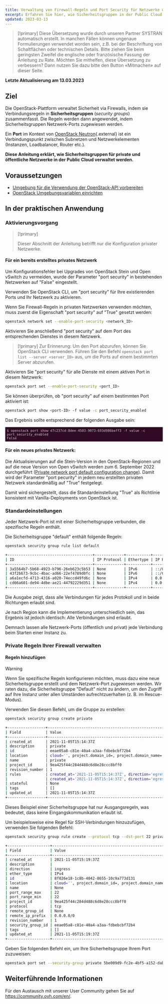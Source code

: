 ```yaml
---
title: Verwaltung von Firewall-Regeln und Port Security für Netzwerke über die OpenStack CLI
excerpt: Erfahren Sie hier, wie Sicherheitsgruppen in der Public Cloud funktionieren
updated: 2023-03-13
---
```


<style>
 pre {
     font-size: 14px;
 }
 pre.console {
   background-color: #300A24; 
   color: #ccc;
   font-family: monospace;
   padding: 5px;
   margin-bottom: 5px;
 }
 pre.console code {
   b   font-family: monospace !important;
   font-size: 0.75em;
   color: #ccc;
 }
 .small {
     font-size: 0.75em;
 }
</style>

> [!primary]
> Diese Übersetzung wurde durch unseren Partner SYSTRAN automatisch erstellt. In manchen Fällen können ungenaue Formulierungen verwendet worden sein, z.B. bei der Beschriftung von Schaltflächen oder technischen Details. Bitte ziehen Sie beim geringsten Zweifel die englische oder französische Fassung der Anleitung zu Rate. Möchten Sie mithelfen, diese Übersetzung zu verbessern? Dann nutzen Sie dazu bitte den Button «Mitmachen» auf dieser Seite.
>

**Letzte Aktualisierung am 13.03.2023**

## Ziel

Die OpenStack-Plattform verwaltet Sicherheit via Firewalls, indem sie Verbindungsregeln in **Sicherheitsgruppen** (*security groups*) zusammenfasst. Die Regeln werden dann angewendet, indem Sicherheitsgruppen Netzwerk-Ports zugewiesen werden.

Ein **Port** im Kontext von [OpenStack Neutron](https://docs.openstack.org/neutron/latest/index.html){.external} ist ein Verbindungspunkt zwischen Subnetzen und Netzwerkelementen (Instanzen, Loadbalancer, Router etc.).

**Diese Anleitung erklärt, wie Sicherheitsgruppen für private und öffentliche Netzwerke in der Public Cloud verwaltet werden.**

## Voraussetzungen

- [Umgebung für die Verwendung der OpenStack-API vorbereiten](/pages/platform/public-cloud/prepare_the_environment_for_using_the_openstack_api)
- [OpenStack Umgebungsvariablen einrichten](/pages/platform/public-cloud/loading_openstack_environment_variables)

## In der praktischen Anwendung

### Aktivierungsvorgang <a name="activation"></a>

> [!primary]
>
> Dieser Abschnitt der Anleitung betrifft nur die Konfiguration privater Netzwerke.

#### Für ein bereits erstelltes privates Netzwerk

Um Konfigurationsfehler bei Upgrades von OpenStack Stein und Open vSwitch zu vermeiden, wurde der Parameter "port security" in bestehenden Netzwerken auf "False" eingestellt.

Verwenden Sie OpenStack CLI, um "port security" für Ihre existierenden Ports und Ihr Netzwerk zu aktivieren.

Wenn Sie Firewall-Regeln in privaten Netzwerken verwenden möchten, muss zuerst die Eigenschaft "port security" auf "True" gesetzt werden:

```bash
openstack network set --enable-port-security <network_ID>
```

Aktivieren Sie anschließend "port security" auf dem Port des entsprechenden Dienstes in diesem Netzwerk. 

> [!primary]
> Zur Erinnerung: Um den Port abzurufen, können Sie OpenStack CLI verwenden. Führen Sie den Befehl `openstack port list --server <server_ID>` aus, um die Ports auf einem bestimmten Server abzurufen.
>

Aktivieren Sie "port security" für alle Dienste mit einem aktiven Port in diesem Netzwerk:

```bash
openstack port set --enable-port-security <port_ID>
```

Sie können überprüfen, ob "port security" auf einem bestimmten Port aktiviert ist:

```bash
openstack port show <port-ID> -f value -c port_security_enabled
```

Das Ergebnis sollte entsprechend der folgenden Ausgabe sein:

<pre class="console"><code>$ openstack port show d7c237cd-8dee-4503-9073-693d986baff3 -f value -c port_security_enabled
False
</code></pre>

#### Für ein neues privates Netzwerk:

Die Aktualisierungen auf die Stein-Version in den OpenStack-Regionen und auf die neue Version von Open vSwitch werden zum 6. September 2022 durchgeführt ([Private network port default configuration change](https://public-cloud.status-ovhcloud.com/incidents/z6qq4bcvsn11)). Damit wird der Parameter "port pecurity" in jedem neu erstellten privaten Netzwerk standardmäßig auf "True" festgelegt.

Damit wird sichergestellt, dass die Standardeinstellung "True" als Richtlinie konsistent mit Vanilla-Deployments von OpenStack ist.

### Standardeinstellungen

Jeder Netzwerk-Port ist mit einer Sicherheitsgruppe verbunden, die spezifische Regeln enthält.

Die Sicherheitsgruppe "default" enthält folgende Regeln:

```bash
openstack security group rule list default

+--------------------------------------+-------------+-----------+-----------+------------+-----------------------+
| ID                                   | IP Protocol | Ethertype | IP Range  | Port Range | Remote Security Group |
+--------------------------------------+-------------+-----------+-----------+------------+-----------------------+
| 3a5564b7-5b68-4923-b796-26eb623c5b53 | None        | IPv6      | ::/0      |            | None                  |
| 43f2b673-9cbc-4bac-ad66-22ef4789d0fc | None        | IPv6      | ::/0      |            | None                  |
| a6a1ecfd-4713-4316-a020-74eccd49fd6c | None        | IPv4      | 0.0.0.0/0 |            | None                  |
| cd66a601-de94-4dbe-ae21-44792229d351 | None        | IPv4      | 0.0.0.0/0 |            | None                  |
+--------------------------------------+-------------+-----------+-----------+------------+-----------------------+
```

Die Ausgabe zeigt, dass alle Verbindungen für jedes Protokoll und in beide Richtungen erlaubt sind.

Je nach Region kann die Implementierung unterschiedlich sein, das Ergebnis ist jedoch identisch: Alle Verbindungen sind erlaubt.

Demnach lassen alle Netzwerk-Ports (öffentlich und privat) jede Verbindung beim Starten einer Instanz zu.

### Private Regeln Ihrer Firewall verwalten

#### Regeln hinzufügen

> [!warning]
> Wenn Sie spezifische Regeln konfigurieren möchten, muss dazu eine neue Sicherheitsgruppe erstellt und dem Netzwerk-Port zugewiesen werden. Wir raten dazu, die Sicherheitsgruppe "Default" nicht zu ändern, um den Zugriff auf Ihre Instanz unter allen Umständen aufrechtzuerhalten (z. B. im Rescue-Modus).
>

Verwenden Sie diesen Befehl, um die Gruppe zu erstellen:

```bash
openstack security group create private

+-----------------+----------------------------------------------------------------------------------------------------------------------------------------------------------------------------+
| Field           | Value                                                                                                                                                                      |
+-----------------+----------------------------------------------------------------------------------------------------------------------------------------------------------------------------+
| created_at      | 2021-11-05T15:14:37Z                                                                                                                                                       |
| description     | private                                                                                                                                                                    |
| id              | eeae05a8-c81e-40a4-a3aa-fdbebcbf72b4                                                                                                                                       |
| location        | cloud='', project.domain_id=, project.domain_name='Default', project.id='9ea425f44c284d488c6d8e28ccc8bff0', project.name='3614264792735868', region_name='GRA11', zone=    |
| name            | private                                                                                                                                                                    |
| project_id      | 9ea425f44c284d488c6d8e28ccc8bff0                                                                                                                                           |
| revision_number | 1                                                                                                                                                                          |
| rules           | created_at='2021-11-05T15:14:37Z', direction='egress', ethertype='IPv4', id='54fae025-3439-4e45-8745-2ffe5b261f72', revision_number='1', updated_at='2021-11-05T15:14:37Z' |
|                 | created_at='2021-11-05T15:14:37Z', direction='egress', ethertype='IPv6', id='ad1aa507-79bd-434f-b674-221ef41d9ba6', revision_number='1', updated_at='2021-11-05T15:14:37Z' |
| stateful        | None                                                                                                                                                                       |
| tags            | []                                                                                                                                                                         |
| updated_at      | 2021-11-05T15:14:37Z                                                                                                                                                       |
+-----------------+----------------------------------------------------------------------------------------------------------------------------------------------------------------------------+
```

Dieses Beispiel einer Sicherheitsgruppe hat nur Ausgangsregeln, was bedeutet, dass keine Eingangskommunikation erlaubt ist.

Um beispielsweise eine Regel für SSH-Verbindungen hinzuzufügen, verwenden Sie folgenden Befehl:

```bash
openstack security group rule create --protocol tcp --dst-port 22 private

+-------------------+-------------------------------------------------------------------------------------------------------------------------------------------------------------------------+
| Field             | Value                                                                                                                                                                   |
+-------------------+-------------------------------------------------------------------------------------------------------------------------------------------------------------------------+
| created_at        | 2021-11-05T15:19:37Z                                                                                                                                                    |
| description       |                                                                                                                                                                         |
| direction         | ingress                                                                                                                                                                 |
| ether_type        | IPv4                                                                                                                                                                    |
| id                | 8f026e18-1c8b-4042-8655-10c9a773d131                                                                                                                                    |
| location          | cloud='', project.domain_id=, project.domain_name='Default', project.id='9ea425f44c284d488c6d8e28ccc8bff0', project.name='3614264792735868', region_name='GRA11', zone= |
| name              | None                                                                                                                                                                    |
| port_range_max    | 22                                                                                                                                                                      |
| port_range_min    | 22                                                                                                                                                                      |
| project_id        | 9ea425f44c284d488c6d8e28ccc8bff0                                                                                                                                        |
| protocol          | tcp                                                                                                                                                                     |
| remote_group_id   | None                                                                                                                                                                    |
| remote_ip_prefix  | 0.0.0.0/0                                                                                                                                                               |
| revision_number   | 1                                                                                                                                                                       |
| security_group_id | eeae05a8-c81e-40a4-a3aa-fdbebcbf72b4                                                                                                                                    |
| tags              | []                                                                                                                                                                      |
| updated_at        | 2021-11-05T15:19:37Z                                                                                                                                                    |
+-------------------+-------------------------------------------------------------------------------------------------------------------------------------------------------------------------+
```


Geben Sie folgenden Befehl ein, um Ihre Sicherheitsgruppe Ihrem Port zuzuweisen:

```bash
openstack port set --security-group private 5be009d9-fc2e-4bf5-a152-dab52614b02d
```


## Weiterführende Informationen

Für den Austausch mit unserer User Community gehen Sie auf <https://community.ovh.com/en/>.
